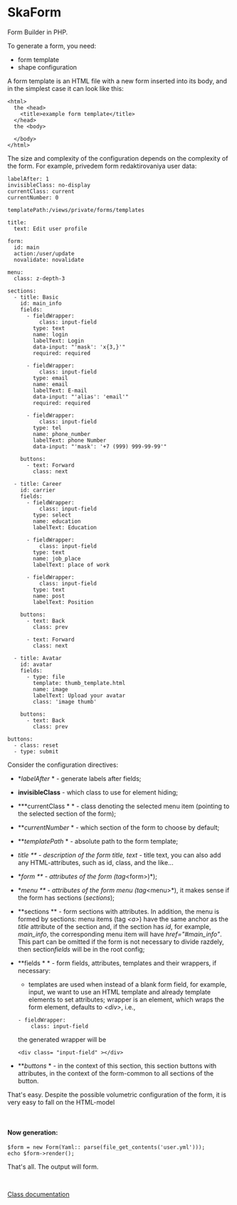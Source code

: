 # SkaForm

Form Builder in PHP.

To generate a form, you need:
- form template
- shape configuration

A form template is an HTML file with a new form inserted into its body, and in the simplest case it can look like this:

```
<html>
  the <head>
    <title>example form template</title>  
  </head>
  the <body>
  
  </body>
</html>
```

The size and complexity of the configuration depends on the complexity of the form. For example, privedem form redaktirovaniya user data:

```
labelAfter: 1
invisibleClass: no-display
currentClass: current
currentNumber: 0

templatePath:/views/private/forms/templates

title:
  text: Edit user profile

form:
  id: main
  action:/user/update
  novalidate: novalidate

menu:
  class: z-depth-3

sections:
  - title: Basic
    id: main_info
    fields:
      - fieldWrapper:
          class: input-field
        type: text
        name: login
        labelText: Login
        data-input: "'mask': 'x{3,}'"
        required: required

      - fieldWrapper:
          class: input-field
        type: email
        name: email
        labelText: E-mail
        data-input: "'alias': 'email'"
        required: required

      - fieldWrapper:
          class: input-field
        type: tel
        name: phone_number
        labelText: phone Number
        data-input: "'mask': '+7 (999) 999-99-99'"

    buttons:
      - text: Forward
        class: next

  - title: Career
    id: carrier
    fields:
      - fieldWrapper:
          class: input-field
        type: select
        name: education
        labelText: Education

      - fieldWrapper:
          class: input-field
        type: text
        name: job_place
        labelText: place of work

      - fieldWrapper:
          class: input-field
        type: text
        name: post
        labelText: Position

    buttons:
      - text: Back
        class: prev

      - text: Forward
        class: next

  - title: Avatar
    id: avatar
    fields:
      - type: file
        template: thumb_template.html
        name: image
        labelText: Upload your avatar
        class: 'image thumb'

    buttons:
      - text: Back
        class: prev

buttons:
  - class: reset
  - type: submit
```

Consider the configuration directives:
- **labelAfter* * - generate labels after fields;

- **invisibleClass** - which class to use for element hiding;

- ***currentClass * * - class denoting the selected menu item (pointing to the selected section of the form);

- ***currentNumber* * - which section of the form to choose by default;

- ***templatePath* * - absolute path to the form template;

- **title ** - description of the form title,* text* - title text, you can also add any HTML-attributes, such as id, class, and the like...

- **form ** - attributes of the form (tag*\<form>)*);

- **menu ** - attributes of the form menu (tag*\<menu>*), it makes sense if the form has sections (*sections*);

- **sections ** - form sections with attributes. In addition, the menu is formed by sections: menu items (tag *\<a>*) have the same anchor as the *title* attribute of the section and, if the section has *id*, for example, *main_info*, the corresponding menu item will have *href="#main_info"*. This part can be omitted if the form is not necessary to divide razdely, then section*fields* will be in the root config;

- **fields * * - form fields, attributes, templates and their wrappers, if necessary:
  - templates are used when instead of a blank form field, for example, input, we want to use an HTML template and already template elements to set attributes;
   wrapper is an element, which wraps the form element, defaults to *\<div>*, i.e.,
  ```
  - fieldWrapper:
      class: input-field
  ```
  the generated wrapper will be 
  ```
  <div class= "input-field" ></div>
  ```
 
- ***buttons* * - in the context of this section, this section buttons with attributes, in the context of the form-common to all sections of the button.

That's easy. Despite the possible volumetric configuration of the form, it is very easy to fall on the HTML-model

<br>

#### Now generation:

```
$form = new Form(Yaml:: parse(file_get_contents('user.yml')));
echo $form->render();
```

That's all. The output will form.

<br>

[Class documentation](docs_en)
